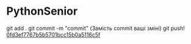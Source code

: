 # PythonSenior 
git add .
git commit -m "commit" (Замість commit ваші зміні)
git push!
[0fd3ef7767b5b5701bcc15b0a5116c5f](https://user-images.githubusercontent.com/42926781/163415391-b8dd9e41-d9c2-4153-ba4e-ef29c1d3eee5.png)
